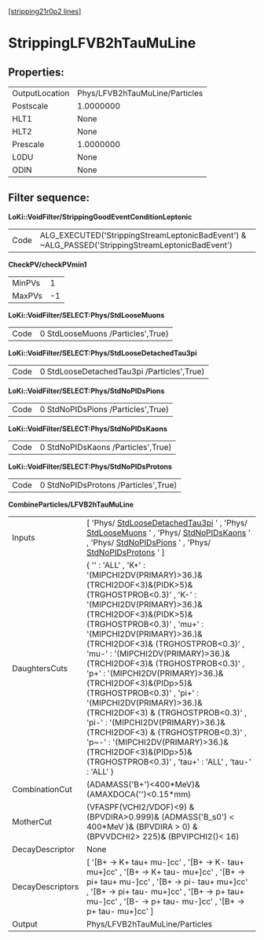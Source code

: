 [[stripping21r0p2 lines]](./stripping21r0p2-index)

# StrippingLFVB2hTauMuLine

## Properties:

|                |                                |
|----------------|--------------------------------|
| OutputLocation | Phys/LFVB2hTauMuLine/Particles |
| Postscale      | 1.0000000                      |
| HLT1           | None                           |
| HLT2           | None                           |
| Prescale       | 1.0000000                      |
| L0DU           | None                           |
| ODIN           | None                           |

## Filter sequence:

**LoKi::VoidFilter/StrippingGoodEventConditionLeptonic**

|      |                                                                                                   |
|------|---------------------------------------------------------------------------------------------------|
| Code | ALG_EXECUTED('StrippingStreamLeptonicBadEvent') & \~ALG_PASSED('StrippingStreamLeptonicBadEvent') |

**CheckPV/checkPVmin1**

|        |     |
|--------|-----|
| MinPVs | 1   |
| MaxPVs | -1  |

**LoKi::VoidFilter/SELECT:Phys/StdLooseMuons**

|      |                                   |
|------|-----------------------------------|
| Code | 0 StdLooseMuons /Particles',True) |

**LoKi::VoidFilter/SELECT:Phys/StdLooseDetachedTau3pi**

|      |                                            |
|------|--------------------------------------------|
| Code | 0 StdLooseDetachedTau3pi /Particles',True) |

**LoKi::VoidFilter/SELECT:Phys/StdNoPIDsPions**

|      |                                    |
|------|------------------------------------|
| Code | 0 StdNoPIDsPions /Particles',True) |

**LoKi::VoidFilter/SELECT:Phys/StdNoPIDsKaons**

|      |                                    |
|------|------------------------------------|
| Code | 0 StdNoPIDsKaons /Particles',True) |

**LoKi::VoidFilter/SELECT:Phys/StdNoPIDsProtons**

|      |                                      |
|------|--------------------------------------|
| Code | 0 StdNoPIDsProtons /Particles',True) |

**CombineParticles/LFVB2hTauMuLine**

|                  |                                                                                                                                                                                                                                                                                                                                                                                                                                                                                                                                                                                                                                                                                                  |
|------------------|--------------------------------------------------------------------------------------------------------------------------------------------------------------------------------------------------------------------------------------------------------------------------------------------------------------------------------------------------------------------------------------------------------------------------------------------------------------------------------------------------------------------------------------------------------------------------------------------------------------------------------------------------------------------------------------------------|
| Inputs           | [ 'Phys/ [StdLooseDetachedTau3pi](./stripping21r0p2-stdloosedetachedtau3pi) ' , 'Phys/ [StdLooseMuons](./stripping21r0p2-stdloosemuons) ' , 'Phys/ [StdNoPIDsKaons](./stripping21r0p2-stdnopidskaons) ' , 'Phys/ [StdNoPIDsPions](./stripping21r0p2-stdnopidspions) ' , 'Phys/ [StdNoPIDsProtons](./stripping21r0p2-stdnopidsprotons) ' ]                                                                                                                                                                                                                                                                                                                                                      |
| DaughtersCuts    | { '' : 'ALL' , 'K+' : '(MIPCHI2DV(PRIMARY)\>36.)&(TRCHI2DOF\<3)&(PIDK\>5)& (TRGHOSTPROB\<0.3)' , 'K-' : '(MIPCHI2DV(PRIMARY)\>36.)&(TRCHI2DOF\<3)&(PIDK\>5)& (TRGHOSTPROB\<0.3)' , 'mu+' : '(MIPCHI2DV(PRIMARY)\>36.)&(TRCHI2DOF\<3)& (TRGHOSTPROB\<0.3)' , 'mu-' : '(MIPCHI2DV(PRIMARY)\>36.)&(TRCHI2DOF\<3)& (TRGHOSTPROB\<0.3)' , 'p+' : '(MIPCHI2DV(PRIMARY)\>36.)&(TRCHI2DOF\<3)&(PIDp\>5)& (TRGHOSTPROB\<0.3)' , 'pi+' : '(MIPCHI2DV(PRIMARY)\>36.)&(TRCHI2DOF\<3) & (TRGHOSTPROB\<0.3)' , 'pi-' : '(MIPCHI2DV(PRIMARY)\>36.)&(TRCHI2DOF\<3) & (TRGHOSTPROB\<0.3)' , 'p\~-' : '(MIPCHI2DV(PRIMARY)\>36.)&(TRCHI2DOF\<3)&(PIDp\>5)& (TRGHOSTPROB\<0.3)' , 'tau+' : 'ALL' , 'tau-' : 'ALL' } |
| CombinationCut   | (ADAMASS('B+')\<400\*MeV)& (AMAXDOCA('')\<0.15\*mm)                                                                                                                                                                                                                                                                                                                                                                                                                                                                                                                                                                                                                                              |
| MotherCut        | (VFASPF(VCHI2/VDOF)\<9) & (BPVDIRA\>0.999)& (ADMASS('B_s0') \< 400\*MeV )& (BPVDIRA \> 0) & (BPVVDCHI2\> 225)& (BPVIPCHI2()\< 16)                                                                                                                                                                                                                                                                                                                                                                                                                                                                                                                                                                |
| DecayDescriptor  | None                                                                                                                                                                                                                                                                                                                                                                                                                                                                                                                                                                                                                                                                                             |
| DecayDescriptors | [ '[B+ -\> K+ tau+ mu-]cc' , '[B+ -\> K- tau+ mu+]cc' , '[B+ -\> K+ tau- mu+]cc' , '[B+ -\> pi+ tau+ mu-]cc' , '[B+ -\> pi- tau+ mu+]cc' , '[B+ -\> pi+ tau- mu+]cc' , '[B+ -\> p+ tau+ mu-]cc' , '[B- -\> p+ tau- mu-]cc' , '[B+ -\> p+ tau- mu+]cc' ]                                                                                                                                                                                                                                                                                                                                                                                                                      |
| Output           | Phys/LFVB2hTauMuLine/Particles                                                                                                                                                                                                                                                                                                                                                                                                                                                                                                                                                                                                                                                                   |
